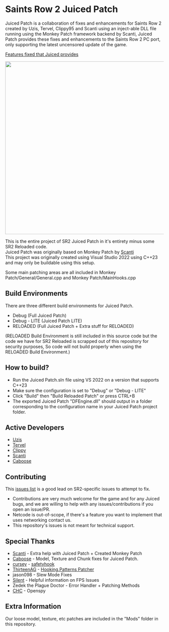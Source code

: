 

# Saints Row 2 Juiced Patch

Juiced Patch is a collaboration of fixes and enhancements for Saints Row 2 created by Uzis, Tervel, Clippy95 and Scanti
using an inject-able DLL file running using the Monkey Patch framework backend by Scanti,
Juiced Patch provides these fixes and enhancements to the Saints Row 2 PC port, only supporting the latest uncensored update of the game.

[Features fixed that Juiced provides](FEATURED_FIXES.md)

<p>
  <img width="550" src="https://github.com/user-attachments/assets/6a542edc-bca4-4eb9-9608-cefe46fe435c">
</p>

This is the entire project of SR2 Juiced Patch in it's entirety minus some SR2 Reloaded code. \
Juiced Patch was originally based on Monkey Patch by [Scanti](https://github.com/scanti2) \
This project was originally created using Visual Studio 2022 using C++23 and may only be buildable using this setup.

Some main patching areas are all included in Monkey Patch/General/General.cpp and Monkey Patch/MainHooks.cpp

## Build Environments
There are three different build environments for Juiced Patch.
- Debug (Full Juiced Patch)
- Debug - LITE (Juiced Patch LITE)
- RELOADED (Full Juiced Patch + Extra stuff for RELOADED)

(RELOADED Build Environment is still included in this source code but the code we have for SR2 Reloaded is scrapped out of
this repository for security purposes, So code will not build properly when using the RELOADED Build Environment.)

## How to build?
- Run the Juiced Patch.sln file using VS 2022 on a version that supports C++23
- Make sure the configuration is set to "Debug" or "Debug - LITE"
- Click "Build" then "Build Reloaded Patch" or press CTRL+B
- The exported Juiced Patch "DFEngine.dll" should output in a folder corresponding to the configuration name in your Juiced Patch project folder.

## Active Developers
- [Uzis](https://github.com/theuzis)
- [Tervel](https://github.com/Tervel1337)
- [Clippy](https://github.com/Clippy95)
- [Scanti](https://github.com/scanti2)
- [Caboose](https://github.com/CabooseSayzWTF)

## Contributing
This [issues list](https://github.com/kobraworksmodding/SR2IssuesList/issues) is a good lead on SR2-specific issues to attempt to fix.
* Contributions are very much welcome for the game and for any Juiced bugs, and we are willing to help with any issues/contributions if you open an issue/PR.
* Netcode is out-of-scope, if there's a feature you want to implement that uses networking contact us.
* This repository's issues is not meant for technical support.

## Special Thanks
- [Scanti](https://github.com/scanti2) - Extra help with Juiced Patch + Created Monkey Patch
- [Caboose](https://github.com/CabooseSayzWTF) - Model, Texture and Chunk fixes for Juiced Patch.
- [cursey](https://github.com/cursey) - [safetyhook](https://github.com/cursey/safetyhook)
- [ThirteenAG](https://github.com/ThirteenAG) - [Hooking.Patterns Patcher](https://github.com/ThirteenAG/Hooking.Patterns)
- jason098 - Slew Mode Fixes
- [Silent](https://github.com/CookiePLMonster) - Helpful information on FPS Issues
- Zedek the Plague Doctor - Error Handler + Patching Methods
- [CHC](https://github.com/chc) - Openspy


## Extra Information
Our loose model, texture, etc patches are included in the "Mods" folder in this repository.




